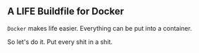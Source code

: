 ## A LIFE Buildfile for Docker

`Docker` makes life easier. Everything
can be put into a container.

So let's do it. Put every shit in a shit.

